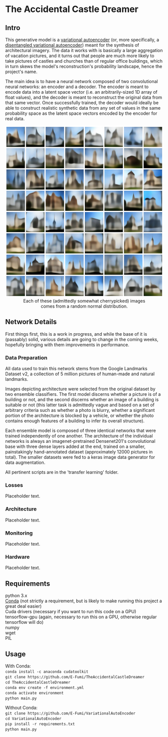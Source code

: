 # The Accidental Castle Dreamer

## Intro
This generative model is a [variational autoencoder](https://en.wikipedia.org/wiki/Variational_autoencoder) (or, more specifically, a [disentangled variational autoencoder](https://arxiv.org/pdf/1812.02833.pdf)) meant for the synthesis of architectural imagery. The data it works with is basically a large aggregation of vacation pictures, and it turns out that people are much more likely to take pictures of castles and churches than of regular office buildings, which in turn skews the model's reconstruction's probability landscape, hence the project's name. <br/>

The main idea is to have a neural network composed of two convolutional neural networks: an encoder and a decoder. The encoder is meant to encode data into a latent space vector (i.e. an arbitrarily-sized 1D array of float values), and the decoder is meant to reconstruct the original data from that same vector. Once successfully trained, the decoder would ideally be able to construct realistic synthetic data from any set of values in the same probability space as the latent space vectors encoded by the encoder for real data.<br/>
<p align="center">
  <img src="./VAECollage.png" width="548" height="548"><br/>
  Each of these (admittedly somewhat cherrypicked) images<br/>
  comes from a random normal distribution.
 </p>

## Network Details

First things first, this is a work in progress, and while the base of it is (passably) solid, various details are going to change in the coming weeks, hopefully bringing with them improvements in performance.

### Data Preparation

All data used to train this network stems from the Google Landmarks Dataset v2, a collection of 5 million pictures of human-made and natural landmarks.<br/>

Images depicting architecture were selected from the original dataset by two ensemble classifiers. The first model discerns whether a picture is of a building or not, and the second discerns whether an image of a building is suitable or not (this latter task is admittedly vague and based on a set of arbitrary criteria such as whether a photo is blurry, whether a significant portion of the architecture is blocked by a vehicle, or whether the photo contains enough features of a building to infer its overall structure).<br/>

Each ensemble model is composed of three identical networks that were trained independently of one another. The architecture of the individual networks is always an imagenet-pretrained Densenet201's convolutional base with three dense layers added at the end, trained on a smaller, painstakingly hand-annotated dataset (approximately 12000 pictures in total). The smaller datasets were fed to a keras image data generator for data augmentation.<br/>

All pertinent scripts are in the 'transfer learning' folder.<br/>

### Losses
Placeholder text.
### Architecture
Placeholder text.
### Monitoring
Placeholder text.
### Hardware
Placeholder text.

## Requirements
python 3.x<br/>
[Conda](https://docs.conda.io/en/latest/miniconda.html) (not strictly a requirement, but is likely to make running this project a great deal easier)<br/>
Cuda drivers (necessary if you want to run this code on a GPU)<br/>
tensorflow-gpu (again, necessary to run this on a GPU, otherwise regular tensorflow will do)<br/>
numpy<br/>
wget<br/>
PIL

## Usage
With Conda:<br/>
`conda install -c anaconda cudatoolkit`<br/>
`git clone https://github.com/E-Fumi/TheAccidentalCastleDreamer`<br/>
`cd TheAccidentalCastleDreamer`<br/>
`conda env create -f environment.yml`<br/>
`conda activate environment`<br/>
`python main.py`<br/>

Without Conda:<br/>
`git clone https://github.com/E-Fumi/VariationalAutoEncoder`<br/>
`cd VariationalAutoEncoder`<br/>
`pip install -r requirements.txt`<br/>
`python main.py`<br/>

